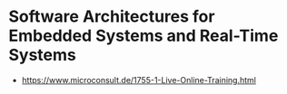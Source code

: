 # Software Architectures for Embedded Systems and Real-Time Systems

* https://www.microconsult.de/1755-1-Live-Online-Training.html
